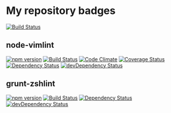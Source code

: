# My repository badges

[![Build Status](https://snap-ci.com/pine613/badges/branch/master/build_image)](https://snap-ci.com/pine613/badges/branch/master)

## node-vimlint

[![npm version](https://badge.fury.io/js/vimlint.svg)](https://www.npmjs.com/package/vimlint)
[![Build Status](https://travis-ci.org/pine613/node-vimlint.svg?branch=master)](https://travis-ci.org/pine613/node-vimlint)
[![Code Climate](https://codeclimate.com/github/pine613/node-vimlint/badges/gpa.svg)](https://codeclimate.com/github/pine613/node-vimlint)
[![Coverage Status](https://coveralls.io/repos/pine613/node-vimlint/badge.svg?branch=master)](https://coveralls.io/r/pine613/node-vimlint?branch=master)
[![Dependency Status](https://david-dm.org/pine613/node-vimlint.svg)](https://david-dm.org/pine613/node-vimlint)
[![devDependency Status](https://david-dm.org/pine613/node-vimlint/dev-status.svg)](https://david-dm.org/pine613/node-vimlint#info=devDependencies)

## grunt-zshlint

[![npm version](https://badge.fury.io/js/grunt-zshlint.svg)](http://badge.fury.io/js/grunt-zshlint)
[![Build Status](https://travis-ci.org/pine613/grunt-zshlint.svg?branch=master)](https://travis-ci.org/pine613/grunt-zshlint)
[![Dependency Status](https://david-dm.org/pine613/grunt-zshlint.svg)](https://david-dm.org/pine613/grunt-zshlint)
[![devDependency Status](https://david-dm.org/pine613/grunt-zshlint/dev-status.svg)](https://david-dm.org/pine613/grunt-zshlint#info=devDependencies)

